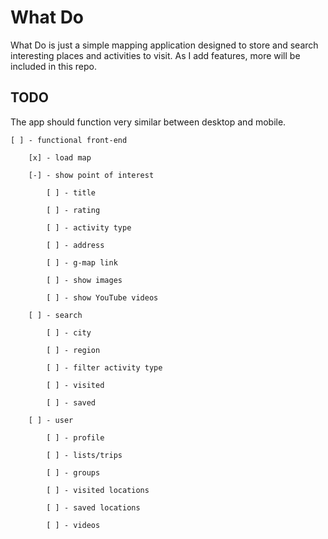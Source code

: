 # What Do

What Do is just a simple mapping application designed to store and search interesting places and activities to visit. As I add features, more will be included in this repo.

## TODO

The app should function very similar between desktop and mobile.


    [ ] - functional front-end

        [x] - load map

        [-] - show point of interest

            [ ] - title

            [ ] - rating

            [ ] - activity type

            [ ] - address

            [ ] - g-map link

            [ ] - show images

            [ ] - show YouTube videos

        [ ] - search

            [ ] - city

            [ ] - region

            [ ] - filter activity type

            [ ] - visited

            [ ] - saved

        [ ] - user

            [ ] - profile

            [ ] - lists/trips

            [ ] - groups

            [ ] - visited locations

            [ ] - saved locations

            [ ] - videos
